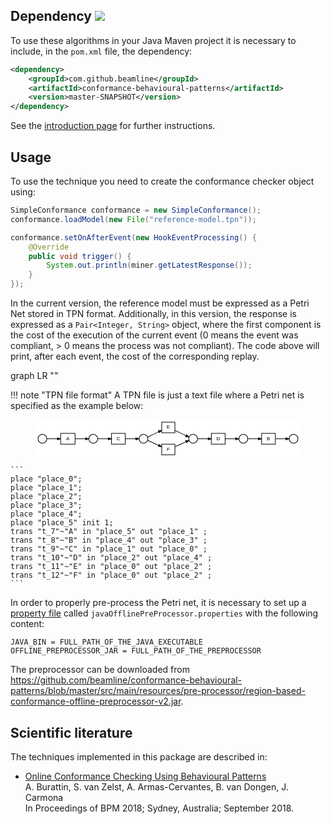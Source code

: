 ## Dependency [![](https://jitpack.io/v/beamline/conformance-behavioural-patterns.svg)](https://jitpack.io/#beamline/conformance-behavioural-patterns)

To use these algorithms in your Java Maven project it is necessary to include, in the `pom.xml` file, the dependency:
```xml
<dependency>
    <groupId>com.github.beamline</groupId>
    <artifactId>conformance-behavioural-patterns</artifactId>
    <version>master-SNAPSHOT</version>
</dependency>
```
See the [introduction page](index.md) for further instructions.


## Usage

To use the technique you need to create the conformance checker object using:

```java linenums="1"
SimpleConformance conformance = new SimpleConformance();
conformance.loadModel(new File("reference-model.tpn"));

conformance.setOnAfterEvent(new HookEventProcessing() {
    @Override
    public void trigger() {
        System.out.println(miner.getLatestResponse());
    }
});
```

In the current version, the reference model must be expressed as a Petri Net stored in TPN format. Additionally, in this version, the response is expressed as a `Pair<Integer, String>` object, where the first component is the cost of the execution of the current event (0 means the event was compliant, > 0 means the process was not compliant). The code above will print, after each event, the cost of the corresponding replay.

<div class="mermaid">
graph LR     
    ""
</div>

!!! note "TPN file format"
    A TPN file is just a text file where a Petri net is specified as the example below:
    <figure>
    <svg width="422pt" height="60pt"
     viewBox="0.00 0.00 422.00 60.00" xmlns="http://www.w3.org/2000/svg" xmlns:xlink="http://www.w3.org/1999/xlink">
    <g id="graph0" class="graph" transform="scale(1 1) rotate(0) translate(4 56)">
    <title>G</title>
    <polygon fill="white" stroke="none" points="-4,4 -4,-56 418,-56 418,4 -4,4"/>
    <!-- t0 -->
    <g id="node1" class="node"><title>t0</title>
    <polygon fill="none" stroke="black" points="59,-34 36,-34 36,-17 59,-17 59,-34"/>
    <text text-anchor="middle" x="47.5" y="-23.6" font-family="Arial" font-size="8.00">A</text>
    </g>
    <!-- p1 -->
    <g id="node8" class="node"><title>p1</title>
    <ellipse fill="none" stroke="black" cx="88" cy="-25.5" rx="7" ry="7"/>
    </g>
    <!-- t0&#45;&gt;p1 -->
    <g id="edge3" class="edge"><title>t0&#45;&gt;p1</title>
    <path fill="none" stroke="black" d="M59.0203,-25.5C64.1215,-25.5 70.2604,-25.5 75.4866,-25.5"/>
    <polygon fill="black" stroke="black" points="75.7072,-27.2501 80.7071,-25.5 75.7071,-23.7501 75.7072,-27.2501"/>
    </g>
    <!-- t1 -->
    <g id="node2" class="node"><title>t1</title>
    <polygon fill="none" stroke="black" points="378,-34 356,-34 356,-17 378,-17 378,-34"/>
    <text text-anchor="middle" x="367" y="-23.6" font-family="Arial" font-size="8.00">B</text>
    </g>
    <!-- p3 -->
    <g id="node10" class="node"><title>p3</title>
    <ellipse fill="none" stroke="black" cx="407" cy="-25.5" rx="7" ry="7"/>
    </g>
    <!-- t1&#45;&gt;p3 -->
    <g id="edge2" class="edge"><title>t1&#45;&gt;p3</title>
    <path fill="none" stroke="black" d="M378.384,-25.5C383.419,-25.5 389.478,-25.5 394.636,-25.5"/>
    <polygon fill="black" stroke="black" points="394.789,-27.2501 399.789,-25.5 394.789,-23.7501 394.789,-27.2501"/>
    </g>
    <!-- t2 -->
    <g id="node3" class="node"><title>t2</title>
    <polygon fill="none" stroke="black" points="139,-34 117,-34 117,-17 139,-17 139,-34"/>
    <text text-anchor="middle" x="128" y="-23.6" font-family="Arial" font-size="8.00">C</text>
    </g>
    <!-- p0 -->
    <g id="node7" class="node"><title>p0</title>
    <ellipse fill="none" stroke="black" cx="168" cy="-25.5" rx="7" ry="7"/>
    </g>
    <!-- t2&#45;&gt;p0 -->
    <g id="edge8" class="edge"><title>t2&#45;&gt;p0</title>
    <path fill="none" stroke="black" d="M139.384,-25.5C144.419,-25.5 150.478,-25.5 155.636,-25.5"/>
    <polygon fill="black" stroke="black" points="155.789,-27.2501 160.789,-25.5 155.789,-23.7501 155.789,-27.2501"/>
    </g>
    <!-- t3 -->
    <g id="node4" class="node"><title>t3</title>
    <polygon fill="none" stroke="black" points="298,-34 276,-34 276,-17 298,-17 298,-34"/>
    <text text-anchor="middle" x="287" y="-23.6" font-family="Arial" font-size="8.00">D</text>
    </g>
    <!-- p4 -->
    <g id="node11" class="node"><title>p4</title>
    <ellipse fill="none" stroke="black" cx="327" cy="-25.5" rx="7" ry="7"/>
    </g>
    <!-- t3&#45;&gt;p4 -->
    <g id="edge10" class="edge"><title>t3&#45;&gt;p4</title>
    <path fill="none" stroke="black" d="M298.384,-25.5C303.419,-25.5 309.478,-25.5 314.636,-25.5"/>
    <polygon fill="black" stroke="black" points="314.789,-27.2501 319.789,-25.5 314.789,-23.7501 314.789,-27.2501"/>
    </g>
    <!-- t4 -->
    <g id="node5" class="node"><title>t4</title>
    <polygon fill="none" stroke="black" points="218,-52 197,-52 197,-35 218,-35 218,-52"/>
    <text text-anchor="middle" x="207.5" y="-41.6" font-family="Arial" font-size="8.00">E</text>
    </g>
    <!-- p2 -->
    <g id="node9" class="node"><title>p2</title>
    <ellipse fill="none" stroke="black" cx="247" cy="-25.5" rx="7" ry="7"/>
    </g>
    <!-- t4&#45;&gt;p2 -->
    <g id="edge11" class="edge"><title>t4&#45;&gt;p2</title>
    <path fill="none" stroke="black" d="M218.353,-38.7707C223.669,-36.2187 230.228,-33.0704 235.623,-30.4808"/>
    <polygon fill="black" stroke="black" points="236.431,-32.0341 240.182,-28.2928 234.917,-28.8788 236.431,-32.0341"/>
    </g>
    <!-- t5 -->
    <g id="node6" class="node"><title>t5</title>
    <polygon fill="none" stroke="black" points="218,-17 197,-17 197,-0 218,-0 218,-17"/>
    <text text-anchor="middle" x="207.5" y="-6.6" font-family="Arial" font-size="8.00">F</text>
    </g>
    <!-- t5&#45;&gt;p2 -->
    <g id="edge12" class="edge"><title>t5&#45;&gt;p2</title>
    <path fill="none" stroke="black" d="M218.353,-12.9665C223.669,-15.3767 230.228,-18.3502 235.623,-20.7959"/>
    <polygon fill="black" stroke="black" points="234.905,-22.3918 240.182,-22.8624 236.35,-19.204 234.905,-22.3918"/>
    </g>
    <!-- p0&#45;&gt;t4 -->
    <g id="edge6" class="edge"><title>p0&#45;&gt;t4</title>
    <path fill="none" stroke="black" d="M174.533,-28.156C179.209,-30.4003 186.116,-33.7156 192.314,-36.6908"/>
    <polygon fill="black" stroke="black" points="191.602,-38.2902 196.867,-38.8762 193.117,-35.1349 191.602,-38.2902"/>
    </g>
    <!-- p0&#45;&gt;t5 -->
    <g id="edge7" class="edge"><title>p0&#45;&gt;t5</title>
    <path fill="none" stroke="black" d="M174.859,-22.8438C179.43,-20.7718 185.981,-17.802 191.938,-15.1015"/>
    <polygon fill="black" stroke="black" points="192.914,-16.5805 196.745,-12.9222 191.469,-13.3928 192.914,-16.5805"/>
    </g>
    <!-- p1&#45;&gt;t2 -->
    <g id="edge5" class="edge"><title>p1&#45;&gt;t2</title>
    <path fill="none" stroke="black" d="M95.2749,-25.5C99.794,-25.5 106.091,-25.5 111.884,-25.5"/>
    <polygon fill="black" stroke="black" points="111.997,-27.2501 116.997,-25.5 111.997,-23.7501 111.997,-27.2501"/>
    </g>
    <!-- p2&#45;&gt;t3 -->
    <g id="edge9" class="edge"><title>p2&#45;&gt;t3</title>
    <path fill="none" stroke="black" d="M254.275,-25.5C258.794,-25.5 265.091,-25.5 270.884,-25.5"/>
    <polygon fill="black" stroke="black" points="270.997,-27.2501 275.997,-25.5 270.997,-23.7501 270.997,-27.2501"/>
    </g>
    <!-- p4&#45;&gt;t1 -->
    <g id="edge4" class="edge"><title>p4&#45;&gt;t1</title>
    <path fill="none" stroke="black" d="M334.275,-25.5C338.794,-25.5 345.091,-25.5 350.884,-25.5"/>
    <polygon fill="black" stroke="black" points="350.997,-27.2501 355.997,-25.5 350.997,-23.7501 350.997,-27.2501"/>
    </g>
    <!-- p5 -->
    <g id="node12" class="node"><title>p5</title>
    <ellipse fill="none" stroke="black" cx="7" cy="-25.5" rx="7" ry="7"/>
    </g>
    <!-- p5&#45;&gt;t0 -->
    <g id="edge1" class="edge"><title>p5&#45;&gt;t0</title>
    <path fill="none" stroke="black" d="M14.0156,-25.5C18.4846,-25.5 24.798,-25.5 30.6722,-25.5"/>
    <polygon fill="black" stroke="black" points="30.8778,-27.2501 35.8778,-25.5 30.8778,-23.7501 30.8778,-27.2501"/>
    </g>
    </g>
    </svg>
    </figure>

    ```
    place "place_0";
    place "place_1";
    place "place_2";
    place "place_3";
    place "place_4";
    place "place_5" init 1;
    trans "t_7"~"A" in "place_5" out "place_1" ;
    trans "t_8"~"B" in "place_4" out "place_3" ;
    trans "t_9"~"C" in "place_1" out "place_0" ;
    trans "t_10"~"D" in "place_2" out "place_4" ;
    trans "t_11"~"E" in "place_0" out "place_2" ;
    trans "t_12"~"F" in "place_0" out "place_2" ;
    ```

In order to properly pre-process the Petri net, it is necessary to set up a [property file](https://en.wikipedia.org/wiki/.properties) called `javaOfflinePreProcessor.properties` with the following content:

```properties
JAVA_BIN = FULL_PATH_OF_THE_JAVA_EXECUTABLE
OFFLINE_PREPROCESSOR_JAR = FULL_PATH_OF_THE_PREPROCESSOR
```

The preprocessor can be downloaded from <https://github.com/beamline/conformance-behavioural-patterns/blob/master/src/main/resources/pre-processor/region-based-conformance-offline-preprocessor-v2.jar>.


## Scientific literature

The techniques implemented in this package are described in:

- [Online Conformance Checking Using Behavioural Patterns](https://andrea.burattin.net/publications/2018-bpm)  
A. Burattin, S. van Zelst, A. Armas-Cervantes, B. van Dongen, J. Carmona  
In Proceedings of BPM 2018; Sydney, Australia; September 2018.
